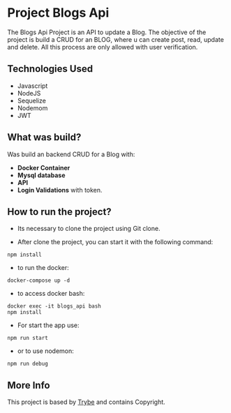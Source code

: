 # Project Blogs Api

The Blogs Api Project is an API to update a Blog. The objective of the project is build a CRUD for an BLOG, where u can create post, read, update and delete. All this process are only allowed with user verification.


## Technologies Used

* Javascript
* NodeJS
* Sequelize
* Nodemom
* JWT

## What was build?
Was build an backend CRUD for a Blog with:
* **Docker Container** 
* **Mysql database**
* **API**
* **Login Validations** with token. 

## How to run the project?

* Its necessary to clone the project using Git clone.

* After clone the project, you can start it with the following command:
```
npm install
```
* to run the docker:
 ```
 docker-compose up -d
 ```
 * to access docker bash:
 ```
 docker exec -it blogs_api bash
 npm install
 ```
 
 
 * For start the app use:
 ``` 
 npm run start
 ```
 * or to use nodemon: 
 ```
 npm run debug
 ```
 
 ## More Info
 This project is based by [Trybe](https://www.betrybe.com/) and contains Copyright.
